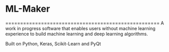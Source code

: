 # ML-Maker
====================================================
A work in progress software that enables users without machine
learning experience to build machine learning and deep learning algorithms.

Built on Python, Keras, Scikit-Learn and PyQt
